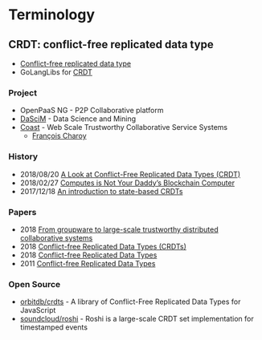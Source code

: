 # Terminology


## CRDT: conflict-free replicated data type
- [Conflict-free replicated data type](https://en.wikipedia.org/wiki/Conflict-free_replicated_data_type)
- GoLangLibs for [CRDT](https://golanglibs.com/search?q=crdt&sort=top)


### Project
- OpenPaaS NG - P2P Collaborative platform
- [DaSciM](http://www.lix.polytechnique.fr/dascim/) - Data Science and Mining
- [Coast](https://team.inria.fr/coast/) - Web Scale Trustworthy Collaborative Service Systems
    - [François Charoy](https://www.slideshare.net/charoy?utm_campaign=profiletracking&utm_medium=sssite&utm_source=ssslideview)


### History
- 2018/08/20 [A Look at Conflict-Free Replicated Data Types (CRDT)](https://medium.com/@istanbul_techie/a-look-at-conflict-free-replicated-data-types-crdt-221a5f629e7e)
- 2018/02/27 [Computes is Not Your Daddy’s Blockchain Computer](https://blog.computes.com/computes-is-not-your-daddys-blockchain-computer-d0309f05eb0f)
- 2017/12/18 [An introduction to state-based CRDTs](https://bartoszsypytkowski.com/the-state-of-a-state-based-crdts/)
 

### Papers
- 2018 [From groupware to large-scale trustworthy distributed collaborative systems](https://hal.archives-ouvertes.fr/hal-01875534/document)
- 2018 [Conflict-free Replicated Data Types (CRDTs)](https://arxiv.org/abs/1805.06358)
- 2018 [Conflict-free Replicated Data Types](https://pages.lip6.fr/Marc.Shapiro/papers/CRDTs-Springer2018-authorversion.pdf)
- 2011 [Conflict-free Replicated Data Types](https://hal.inria.fr/inria-00609399v1/document)


### Open Source
- [orbitdb/crdts](https://github.com/orbitdb/crdts) - A library of Conflict-Free Replicated Data Types for JavaScript
- [soundcloud/roshi](https://github.com/soundcloud/roshi) - Roshi is a large-scale CRDT set implementation for timestamped events



